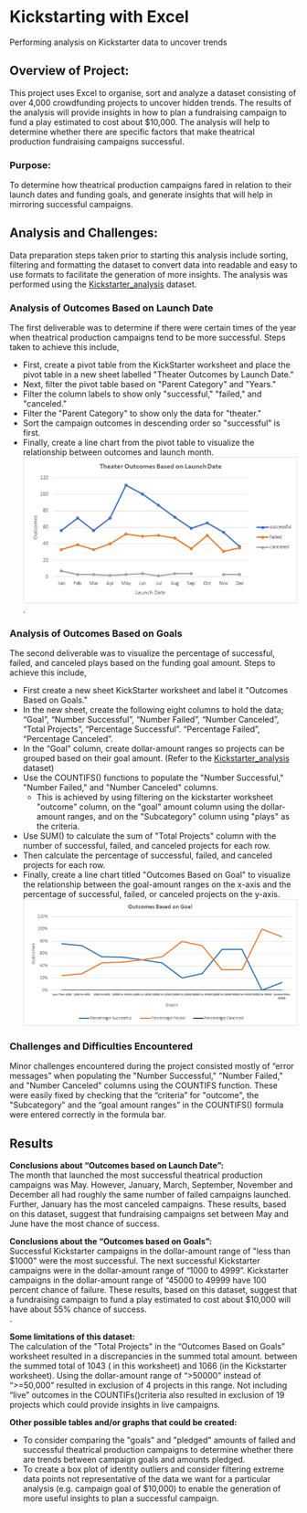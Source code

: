 # Kickstarting with Excel
Performing analysis on Kickstarter data to uncover trends
## Overview of Project: 
This project uses Excel to organise, sort and analyze a dataset consisting of over 4,000 crowdfunding projects to uncover hidden trends. The results of the analysis will provide insights in how to plan a fundraising campaign to fund a play estimated to cost about $10,000. The analysis will help to determine whether there are specific factors that make theatrical production fundraising campaigns successful.

### Purpose: 
To determine how theatrical production campaigns fared in relation to their launch dates and funding goals, and generate insights that will help in mirroring successful campaigns. 

## Analysis and Challenges: 
Data preparation steps taken prior to starting this analysis include sorting, filtering and formatting the dataset to convert data into readable and easy to use formats to facilitate the generation of more insights. The analysis was performed using the [Kickstarter_analysis](https://github.com/aobasuyi/kickstarter-analysis/blob/main/Kickstarter_Challenge.xlsx) dataset.

### Analysis of Outcomes Based on Launch Date
The first deliverable was to determine if there were certain times of the year when theatrical production campaigns tend to be more successful. Steps taken to achieve this include,
- First, create a pivot table from the KickStarter worksheet and place the pivot table in a new sheet labelled "Theater Outcomes by Launch Date."
- Next, filter the pivot table based on "Parent Category" and "Years."
- Filter the column labels to show only "successful," "failed," and "canceled."
- Filter the "Parent Category" to show only the data for "theater."
- Sort the campaign outcomes in descending order so "successful" is first.
- Finally, create a line chart from the pivot table to visualize the relationship between outcomes and launch month.   *![Alt text](resources/Theater_Outcomes_vs_Launch.png)*.

### Analysis of Outcomes Based on Goals
The second deliverable was to visualize the percentage of successful, failed, and canceled plays based on the funding goal amount. Steps to achieve this include,
- First create a new sheet KickStarter worksheet and label it "Outcomes Based on Goals." 
- In the new sheet, create the following eight columns to hold the data; “Goal”, “Number Successful”, “Number Failed”, “Number Canceled”, “Total Projects”, “Percentage Successful”. “Percentage Failed”, “Percentage Canceled”.
- In the “Goal” column, create dollar-amount ranges so projects can be grouped based on their goal amount. (Refer to the [Kickstarter_analysis](https://github.com/aobasuyi/kickstarter-analysis/blob/main/Kickstarter_Challenge.xlsx) dataset)
- Use the COUNTIFS() functions to populate the "Number Successful," "Number Failed," and "Number Canceled" columns.
  - This is achieved by using filtering on the kickstarter worksheet "outcome" column, on the "goal" amount column using the dollar-amount ranges, and on the "Subcategory" column using "plays" as the criteria.
- Use SUM() to calculate the sum of "Total Projects" column with the number of successful, failed, and canceled projects for each row.
- Then calculate the percentage of successful, failed, and canceled projects for each row.
- Finally, create a line chart titled "Outcomes Based on Goal" to visualize the relationship between the goal-amount ranges on the x-axis and the percentage of successful, failed, or canceled projects on the y-axis. <br /> *![Alt text](resources/Outcomes_vs_Goals.png)*

### Challenges and Difficulties Encountered
Minor challenges encountered during the project consisted mostly of “error messages” when populating the "Number Successful," "Number Failed," and "Number Canceled" columns using the COUNTIFS function. These were easily fixed by checking that the “criteria” for "outcome", the "Subcategory" and the “goal amount ranges” in the COUNTIFS() formula were entered correctly in the formula bar. 

## Results

**Conclusions about “Outcomes based on Launch Date”:** <br />
The month that launched the most successful theatrical production campaigns was May. However, January, March, September, November and December all had roughly the same number of failed campaigns launched. Further, January has the most canceled campaigns. These results, based on this dataset, suggest that fundraising campaigns set between May and June have the most chance of success. <br />

**Conclusions about the “Outcomes based on Goals”:**<br />
Successful Kickstarter campaigns in the dollar-amount range of "less than $1000" were the most successful. The next successful Kickstarter campaigns were in the dollar-amount range of “1000 to 4999”. Kickstarter campaigns in the dollar-amount range of “45000 to 49999 have 100 percent chance of failure. These results, based on this dataset, suggest that a fundraising campaign to fund a play estimated to cost about $10,000 will have about 55% chance of success.<br />. 

**Some limitations of this dataset:**<br />
The calculation of the "Total Projects" in the “Outcomes Based on Goals” worksheet resulted in a discrepancies in the summed total amount. between the summed total of 1043 ( in this worksheet) and 1066 (in the Kickstarter worksheet). Using the dollar-amount range of “>50000” instead of “>=50,000” resulted in exclusion of 4 projects in this range. Not including “live” outcomes in the COUNTIFs()criteria also resulted in exclusion of 19 projects which could provide insights in live campaigns. <br />

**Other possible tables and/or graphs that could be created:**
- To consider comparing the "goals" and "pledged" amounts of failed and successful theatrical production campaigns to determine whether there are trends between campaign goals and amounts pledged.
- To create a box plot of identity outliers and consider filtering extreme data points not representative of the data we want for a particular analysis (e.g. campaign goal of $10,000) to enable the generation of more useful insights to plan a successful campaign.
